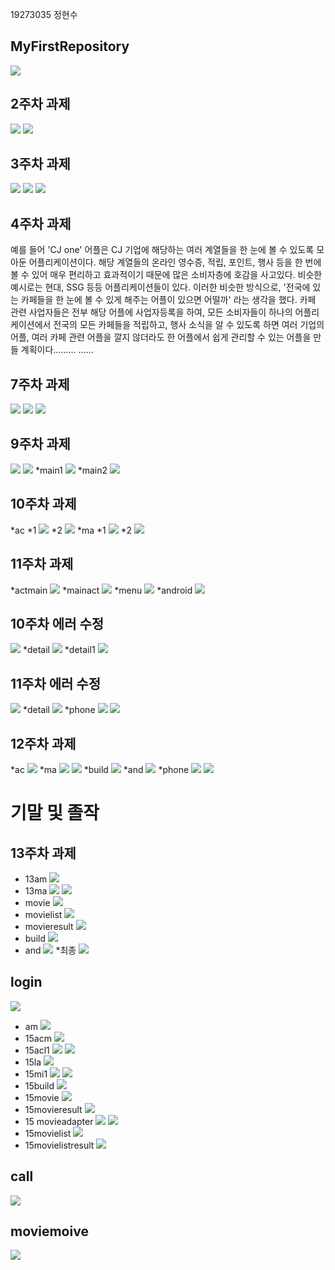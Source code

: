 19273035 정현수

## MyFirstRepository

<img width="" height="" src="./Png/coco.png"></img>

## 2주차 과제
<img width="" height="" src="./Png/jungsarah.PNG"></img>
<img width="" height="" src="./Png/phone.png.png"></img>

## 3주차 과제
<img width="" height="" src="./Png/capstone3.PNG"></img>
<img width="" height="" src="./Png/phone3.png"></img>
<img width="" height="" src="./Png/screenshot3.png"></img>

## 4주차 과제
  예를 들어 'CJ one' 어플은 CJ 기업에 해당하는 여러 계열들을 한 눈에 볼 수 있도록 모아둔 어플리케이션이다. 해당 계열들의 온라인 영수증, 적립, 포인트, 행사 등을 한 번에 볼 수 있어 매우 편리하고 효과적이기 때문에 많은 소비자층에 호감을 사고있다. 비슷한 예시로는 현대, SSG 등등 어플리케이션들이 있다. 이러한 비슷한 방식으로, '전국에 있는 카페들을 한 눈에 볼 수 있게 해주는 어플이 있으면 어떨까' 라는 생각을 했다. 카페 관련 사업자들은 전부 해당 어플에 사업자등록을 하여, 모든 소비자들이 하나의 어플리케이션에서 전국의 모든 카페들을 적립하고, 행사 소식을 알 수 있도록 하면 여러 기업의 어플, 여러 카페 관련 어플을 깔지 않더라도 한 어플에서 쉽게 관리할 수 있는 어플을 만들 계획이다......... ......

## 7주차 과제
<img width="" height="" src="./Png/1018design.PNG"></img>
<img width="" height="" src="./Png/1018design1.PNG"></img>
<img width="" height="" src="./Png/1018design2.PNG"></img>

## 9주차 과제
<img width="" height="" src="./Png/week9.png"></img>
<img width="" height="" src="./Png/1101design1.PNG"></img>
*main1
<img width="" height="" src="./Png/1101design2.PNG"></img>
*main2
<img width="" height="" src="./Png/1101design3.PNG"></img>

## 10주차 과제
*ac
*1
<img width="" height="" src="./Png/10ac1.PNG"></img>
*2
<img width="" height="" src="./Png/10ac2.PNG"></img>
*ma
*1
<img width="" height="" src="./Png/10ma1.PNG"></img>
*2
<img width="" height="" src="./Png/10ma2.PNG"></img>

## 11주차 과제
*actmain
<img width="" height="" src="./Png/11actmain.PNG"></img>
*mainact
<img width="" height="" src="./Png/11mainact.PNG"></img>
*menu
<img width="" height="" src="./Png/11menu.PNG"></img>
*android
<img width="" height="" src="./Png/11android.PNG"></img>

## 10주차 에러 수정
<img width="" height="" src="./Png/cap10re.PNG"></img>
*detail
<img width="" height="" src="./Png/cap10detail.PNG"></img>
*detail1
<img width="" height="" src="./Png/cap10detail1.PNG"></img>

## 11주차 에러 수정
<img width="" height="" src="./Png/cap11re.PNG"></img>
*detail
<img width="" height="" src="./Png/cap11detail.PNG"></img>
*phone
<img width="" height="" src="./Png/cap11phone.PNG"></img>
<img width="" height="" src="./Png/cap11phone1.PNG"></img>

## 12주차 과제
*ac
<img width="" height="" src="./Png/cap12ac.PNG"></img>
*ma
<img width="" height="" src="./Png/cap12ma1.PNG"></img>
<img width="" height="" src="./Png/cap12ma2.PNG"></img>
*build
<img width="" height="" src="./Png/cap12build.PNG"></img>
*and
<img width="" height="" src="./Png/cap12and.PNG"></img>
*phone
<img width="" height="" src="./Png/12phone1.PNG"></img>
<img width="" height="" src="./Png/12phone2.PNG"></img>



# 기말 및 졸작


## 13주차 과제
* 13am
<img width="" height="" src="./Png/13am.PNG"></img>
* 13ma
<img width="" height="" src="./Png/13ma1.PNG"></img>
<img width="" height="" src="./Png/13ma2.PNG"></img>
* movie
<img width="" height="" src="./Png/13moviejava.PNG"></img>
* movielist
<img width="" height="" src="./Png/13movielist.PNG"></img>
* movieresult
<img width="" height="" src="./Png/13movieresult.PNG"></img>
* build
<img width="" height="" src="./Png/13build.PNG"></img>
* and
<img width="" height="" src="./Png/13and.PNG"></img>
*최종
<img width="" height="" src="./Png/13.png"></img>

## login
<img width="" height="" src="./Png/login.png"></img>
* am
<img width="" height="" src="./Png/15am.PNG"></img>
* 15acm
<img width="" height="" src="./Png/15acm.PNG"></img>
* 15acl1
<img width="" height="" src="./Png/15acl1.PNG"></img>
<img width="" height="" src="./Png/15acl2.PNG"></img>
* 15la
<img width="" height="" src="./Png/15la.PNG"></img>
* 15mi1
<img width="" height="" src="./Png/15mi1.PNG"></img>
<img width="" height="" src="./Png/15mi2.PNG"></img>
* 15build
<img width="" height="" src="./Png/15build.PNG"></img>
* 15movie
<img width="" height="" src="./Png/15movie.PNG"></img>
* 15movieresult
<img width="" height="" src="./Png/15movieresult.PNG"></img>
* 15 movieadapter
<img width="" height="" src="./Png/15movieapater.PNG"></img>
<img width="" height="" src="./Png/15movieapater2.PNG"></img>
* 15movielist
<img width="" height="" src="./Png/15movielist.PNG"></img>
* 15movielistresult
<img width="" height="" src="./Png/15movielistresult.PNG"></img>


## call
<img width="" height="" src="./Png/call.png"></img>

## moviemoive
<img width="" height="" src="./Png/moviemovie.png"></img>
